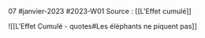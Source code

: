 07 #janvier-2023 #2023-W01
Source : [[L'Effet cumulé]]

![[L'Effet Cumulé - quotes#Les éléphants ne piquent pas]]